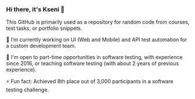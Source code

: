 ### Hi there, it's Kseni 👋

This GitHub is primarily used as a repository for random code from courses, test tasks, or portfolio snippets.

🔭 I’m currently working on UI (Web and Mobile) and API test automation for a custom development team.

🌱 I'm open to part-time opportunities in software testing, with experience since 2016, or teaching software testing (with about 2 years of previous experience).

⚡ Fun fact: Achieved 8th place out of 3,000 participants in a software testing challenge.

<!--
**KSENI/KSENI** is a ✨ _special_ ✨ repository because its `README.md` (this file) appears on your GitHub profile.

Here are some ideas to get you started:


🌱 I’m currently learning dfsdf
- 👯 I’m looking to collaborate on dfsdf
- 🤔 I’m looking for help with ... dfsdf
- 💬 Ask me about ... sdfsdf
- 📫 How to reach me: ... dfsddf
- 😄 Pronouns: ... dsdf
- ⚡ Fun fact: ... dsfsdf
-->
